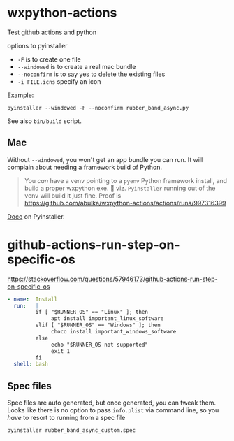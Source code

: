 # wxpython-actions

Test github actions and python 

options to pyinstaller
- `-F` is to create one file
- `--windowed` is to create a real mac bundle
- `--noconfirm` is to say yes to delete the existing files
- `-i FILE.icns`  specify an icon
  
Example:

    pyinstaller --windowed -F --noconfirm rubber_band_async.py

See also `bin/build` script.

## Mac

Without `--windowed`, you won't get an app bundle you can run. It will complain about needing a framework build of Python.  

> You *can* have a venv pointing to a `pyenv` Python framework install, and build a proper wxpython exe. 🎉  viz. `Pyinstaller` running out of the venv will build it just fine.  Proof is https://github.com/abulka/wxpython-actions/actions/runs/997316399 

[Doco](https://www.blog.pythonlibrary.org/2019/03/19/distributing-a-wxpython-application/) on Pyinstaller.


# github-actions-run-step-on-specific-os

https://stackoverflow.com/questions/57946173/github-actions-run-step-on-specific-os

```yml
- name:  Install
  run:   |
         if [ "$RUNNER_OS" == "Linux" ]; then
              apt install important_linux_software
         elif [ "$RUNNER_OS" == "Windows" ]; then
              choco install important_windows_software
         else
              echo "$RUNNER_OS not supported"
              exit 1
         fi
  shell: bash
```

## Spec files

Spec files are auto generated, but once generated, you can tweak them.  Looks like there is no option to pass `info.plist` via command line, so you *have* to resort to running from a spec file

    pyinstaller rubber_band_async_custom.spec

